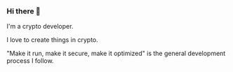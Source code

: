 ### Hi there 👋

I'm a crypto developer.

I love to create things in crypto.

"Make it run, make it secure, make it optimized" is the general development process I follow.

<!--
**adnpark/adnpark** is a ✨ _special_ ✨ repository because its `README.md` (this file) appears on your GitHub profile.

“Make it run, make it right, make it fast” is the general programming process I follow.


Here are some ideas to get you started:

- 🔭 I’m currently working on ...
- 🌱 I’m currently learning ...
- 👯 I’m looking to collaborate on ...
- 🤔 I’m looking for help with ...
- 💬 Ask me about ...
- 📫 How to reach me: ...
- 😄 Pronouns: ...
- ⚡ Fun fact: ...
-->
